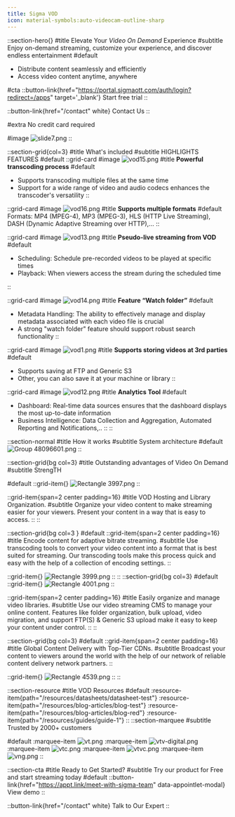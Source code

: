 ```yaml
---
title: Sigma VOD
icon: material-symbols:auto-videocam-outline-sharp
---
```


::section-hero{}
#title
Elevate Your _Video On Demand_ Experience
#subtitle
Enjoy on-demand streaming, customize your experience, and discover endless entertainment
#default
- Distribute content seamlessly and efficiently
- Access video content anytime, anywhere

#cta
::button-link{href="https://portal.sigmaott.com/auth/login?redirect=/apps" target='_blank'}
Start free trial
::

::button-link{href="/contact" white}
Contact Us
::

#extra
No credit card required

#image
![slide7.png](/VOD/slide7.png)
::

::section-grid{col=3}
#title
What's included
#subtitle
HIGHLIGHTS FEATURES
#default
  ::grid-card
  #image
  ![vod15.png](/VOD/vod15.png)
  #title
  **Powerful transcoding process**
  #default
  - Supports transcoding multiple files at the same time
  - Support for a wide range of video and audio codecs enhances the transcoder's versatility
  ::

  ::grid-card
  #image
  ![vod16.png](/VOD/vod16.png)
  #title
  **Supports multiple formats**
  #default
  Formats: MP4 (MPEG-4), MP3 (MPEG-3), HLS (HTTP Live Streaming), DASH (Dynamic Adaptive Streaming over HTTP),...
  ::

  ::grid-card
  #image
  ![vod13.png](/VOD/vod13.png)
  #title
  **Pseudo-live streaming from VOD**
  #default
  - Scheduling: Schedule pre-recorded videos to be played at specific times
  - Playback: When viewers access the stream during the scheduled time

  ::

  ::grid-card
  #image
  ![vod14.png](/VOD/vod14.png)
  #title
  **Feature “Watch folder”**
  #default
  - Metadata Handling: The ability to effectively manage and display metadata associated with each video file is crucial
  - A strong "watch folder" feature should support robust search functionality
  ::

  ::grid-card
  #image
  ![vod1.png](/VOD/vod1.png)
  #title
  **Supports storing videos at 3rd parties**
  #default
  - Supports saving at FTP and Generic S3
  - Other, you can also save it at your machine or library
  ::

  ::grid-card
  #image
  ![vod12.png](/VOD/vod12.png)
  #title
  **Analytics Tool**
  #default
  - Dashboard: Real-time data sources ensures that the dashboard displays the most up-to-date information
  - Business Intelligence: Data Collection and Aggregation, Automated Reporting and Notifications,..
  ::
::

::section-normal
#title
How it works
#subtitle
System architecture
#default
![Group 48096601.png](/VOD/Group%2048096601.png)
::

::section-grid{bg col=3}
#title
Outstanding advantages of Video On Demand
#subtitle
StrengTH

#default
  ::grid-item{}
  ![Rectangle 3997.png](/VOD/Rectangle%203997.png)
  ::

  ::grid-item{span=2 center padding=16}
  #title
  VOD Hosting and Library Organization.
  #subtitle
  Organize your video content to make streaming easier for your viewers. Present your content in a way that is easy to access.
  ::
::

::section-grid{bg col=3 }
#default
  ::grid-item{span=2 center padding=16}
  #title
  Encode content for adaptive bitrate streaming.
  #subtitle
  Use transcoding tools to convert your video content into a format that is best suited for streaming. Our transcoding tools make this process quick and easy with the help of a collection of encoding settings.
  ::

  ::grid-item{}
  ![Rectangle 3999.png](/VOD/Rectangle%203999.png)
  ::
::
::section-grid{bg col=3}
#default
  ::grid-item{}
  ![Rectangle 4001.png](/VOD/Rectangle%204001.png)
  ::

  ::grid-item{span=2 center padding=16}
  #title
  Easily organize and manage video libraries.
  #subtitle
  Use our video streaming CMS to manage your online content. Features like folder organization, bulk upload, video migration, and support FTP(S) & Generic S3 upload make it easy to keep your content under control.
  ::
::

::section-grid{bg col=3}
#default
  ::grid-item{span=2 center padding=16}
  #title
  Global Content Delivery with Top-Tier CDNs.
  #subtitle
  Broadcast your content to viewers around the world with the help of our network of reliable content delivery network partners.
  ::

  ::grid-item{}
  ![Rectangle 4539.png](/VOD/Rectangle%204539.png)
  ::
::

::section-resource
#title
VOD Resources
#default
:resource-item{path="/resources/datasheets/datasheet-test"}
:resource-item{path="/resources/blog-articles/blog-test"}
:resource-item{path="/resources/blog-articles/blog-red"}
:resource-item{path="/resources/guides/guide-1"}
::
::section-marquee
#subtitle
Trusted by 2000+ customers

#default
:marquee-item
![vt.png](/testimonial/vt.png)
:marquee-item
![vtv-digital.png](/testimonial/vtv-digital.png)
:marquee-item
![vtc.png](/testimonial/vtc.png)
:marquee-item
![vtvc.png](/testimonial/vtvc.png)
:marquee-item
![vng.png](/testimonial/vng.png)
::

::section-cta
#title
Ready to Get Started?
#subtitle
Try our product for Free and start streaming today
#default
::button-link{href="https://appt.link/meet-with-sigma-team"  data-appointlet-modal}
View demo
::

::button-link{href="/contact" white}
  Talk to Our Expert
::
